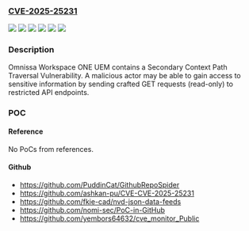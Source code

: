 ### [CVE-2025-25231](https://cve.mitre.org/cgi-bin/cvename.cgi?name=CVE-2025-25231)
![](https://img.shields.io/static/v1?label=Product&message=Omnissa%20Workspace%20ONE%20UEM&color=blue)
![](https://img.shields.io/static/v1?label=Version&message=Omnissa%20Workspace%20ONE%20UEM%20version%2023.10.0.49%20or%20earlier%20&color=brightgreen)
![](https://img.shields.io/static/v1?label=Version&message=Omnissa%20Workspace%20ONE%20UEM%20version%2024.10.0.10%20or%20earlier%20&color=brightgreen)
![](https://img.shields.io/static/v1?label=Version&message=Omnissa%20Workspace%20ONE%20UEM%20version%2024.2.0.29%20or%20earlier%20&color=brightgreen)
![](https://img.shields.io/static/v1?label=Version&message=Omnissa%20Workspace%20ONE%20UEM%20version%2024.6.0.34%20or%20earlier%20&color=brightgreen)
![](https://img.shields.io/static/v1?label=Vulnerability&message=n%2Fa&color=blue)

### Description

Omnissa Workspace ONE UEM contains a Secondary Context Path Traversal Vulnerability. A malicious actor may be able to gain access to sensitive information by sending crafted GET requests (read-only) to restricted API endpoints.

### POC

#### Reference
No PoCs from references.

#### Github
- https://github.com/PuddinCat/GithubRepoSpider
- https://github.com/ashkan-pu/CVE-CVE-2025-25231
- https://github.com/fkie-cad/nvd-json-data-feeds
- https://github.com/nomi-sec/PoC-in-GitHub
- https://github.com/yembors64632/cve_monitor_Public

